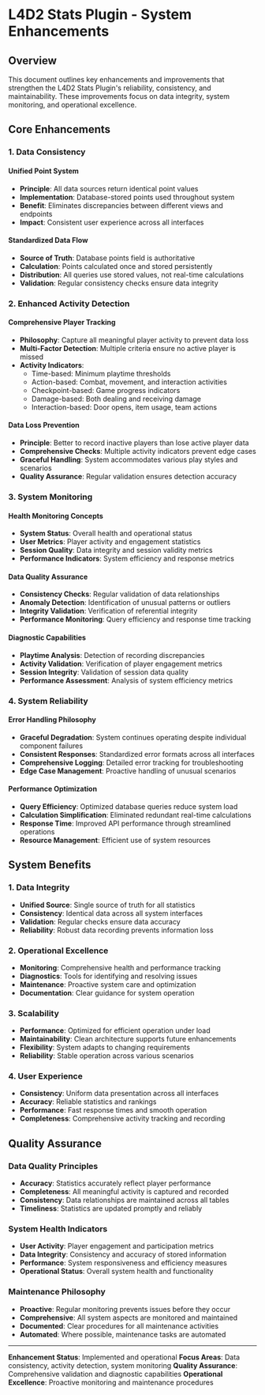 # L4D2 Stats Plugin - System Enhancements

## Overview

This document outlines key enhancements and improvements that strengthen the L4D2 Stats Plugin's reliability, consistency, and maintainability. These improvements focus on data integrity, system monitoring, and operational excellence.

## Core Enhancements

### 1. Data Consistency

#### Unified Point System
- **Principle**: All data sources return identical point values
- **Implementation**: Database-stored points used throughout system
- **Benefit**: Eliminates discrepancies between different views and endpoints
- **Impact**: Consistent user experience across all interfaces

#### Standardized Data Flow
- **Source of Truth**: Database points field is authoritative
- **Calculation**: Points calculated once and stored persistently
- **Distribution**: All queries use stored values, not real-time calculations
- **Validation**: Regular consistency checks ensure data integrity

### 2. Enhanced Activity Detection

#### Comprehensive Player Tracking
- **Philosophy**: Capture all meaningful player activity to prevent data loss
- **Multi-Factor Detection**: Multiple criteria ensure no active player is missed
- **Activity Indicators**:
  - Time-based: Minimum playtime thresholds
  - Action-based: Combat, movement, and interaction activities
  - Checkpoint-based: Game progress indicators
  - Damage-based: Both dealing and receiving damage
  - Interaction-based: Door opens, item usage, team actions

#### Data Loss Prevention
- **Principle**: Better to record inactive players than lose active player data
- **Comprehensive Checks**: Multiple activity indicators prevent edge cases
- **Graceful Handling**: System accommodates various play styles and scenarios
- **Quality Assurance**: Regular validation ensures detection accuracy

### 3. System Monitoring

#### Health Monitoring Concepts
- **System Status**: Overall health and operational status
- **User Metrics**: Player activity and engagement statistics
- **Session Quality**: Data integrity and session validity metrics
- **Performance Indicators**: System efficiency and response metrics

#### Data Quality Assurance
- **Consistency Checks**: Regular validation of data relationships
- **Anomaly Detection**: Identification of unusual patterns or outliers
- **Integrity Validation**: Verification of referential integrity
- **Performance Monitoring**: Query efficiency and response time tracking

#### Diagnostic Capabilities
- **Playtime Analysis**: Detection of recording discrepancies
- **Activity Validation**: Verification of player engagement metrics
- **Session Integrity**: Validation of session data quality
- **Performance Assessment**: Analysis of system efficiency metrics

### 4. System Reliability

#### Error Handling Philosophy
- **Graceful Degradation**: System continues operating despite individual component failures
- **Consistent Responses**: Standardized error formats across all interfaces
- **Comprehensive Logging**: Detailed error tracking for troubleshooting
- **Edge Case Management**: Proactive handling of unusual scenarios

#### Performance Optimization
- **Query Efficiency**: Optimized database queries reduce system load
- **Calculation Simplification**: Eliminated redundant real-time calculations
- **Response Time**: Improved API performance through streamlined operations
- **Resource Management**: Efficient use of system resources

## System Benefits

### 1. **Data Integrity**
- **Unified Source**: Single source of truth for all statistics
- **Consistency**: Identical data across all system interfaces
- **Validation**: Regular checks ensure data accuracy
- **Reliability**: Robust data recording prevents information loss

### 2. **Operational Excellence**
- **Monitoring**: Comprehensive health and performance tracking
- **Diagnostics**: Tools for identifying and resolving issues
- **Maintenance**: Proactive system care and optimization
- **Documentation**: Clear guidance for system operation

### 3. **Scalability**
- **Performance**: Optimized for efficient operation under load
- **Maintainability**: Clean architecture supports future enhancements
- **Flexibility**: System adapts to changing requirements
- **Reliability**: Stable operation across various scenarios

### 4. **User Experience**
- **Consistency**: Uniform data presentation across all interfaces
- **Accuracy**: Reliable statistics and rankings
- **Performance**: Fast response times and smooth operation
- **Completeness**: Comprehensive activity tracking and recording

## Quality Assurance

### Data Quality Principles
- **Accuracy**: Statistics accurately reflect player performance
- **Completeness**: All meaningful activity is captured and recorded
- **Consistency**: Data relationships are maintained across all tables
- **Timeliness**: Statistics are updated promptly and reliably

### System Health Indicators
- **User Activity**: Player engagement and participation metrics
- **Data Integrity**: Consistency and accuracy of stored information
- **Performance**: System responsiveness and efficiency measures
- **Operational Status**: Overall system health and functionality

### Maintenance Philosophy
- **Proactive**: Regular monitoring prevents issues before they occur
- **Comprehensive**: All system aspects are monitored and maintained
- **Documented**: Clear procedures for all maintenance activities
- **Automated**: Where possible, maintenance tasks are automated

---

**Enhancement Status**: Implemented and operational
**Focus Areas**: Data consistency, activity detection, system monitoring
**Quality Assurance**: Comprehensive validation and diagnostic capabilities
**Operational Excellence**: Proactive monitoring and maintenance procedures
